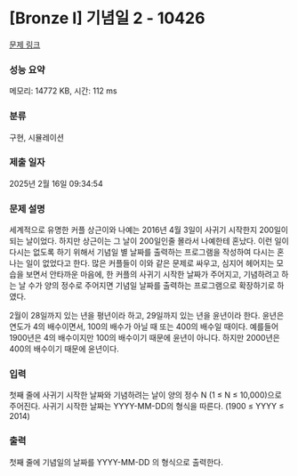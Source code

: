 # [Bronze I] 기념일 2 - 10426 

[문제 링크](https://www.acmicpc.net/problem/10426) 

### 성능 요약

메모리: 14772 KB, 시간: 112 ms

### 분류

구현, 시뮬레이션

### 제출 일자

2025년 2월 16일 09:34:54

### 문제 설명

<p>세계적으로 유명한 커플 상근이와 나예는 2016년 4월 3일이 사귀기 시작한지 200일이 되는 날이었다. 하지만 상근이는 그 날이 200일인줄 몰라서 나예한테 혼났다. 이런 일이 다시는 없도록 하기 위해서 기념일 별 날짜를 출력하는 프로그램을 작성하여 다시는 혼나는 일이 없었다고 한다. 많은 커플들이 이와 같은 문제로 싸우고, 심지어 헤어지는 모습을 보면서 안타까운 마음에, 한 커플의 사귀기 시작한 날짜가 주어지고, 기념하려고 하는 날 수가 양의 정수로 주어지면 기념일 날짜를 출력하는 프로그램으로 확장하기로 하였다.</p>

<p>2월이 28일까지 있는 년을 평년이라 하고, 29일까지 있는 년을 윤년이라 한다. 윤년은 연도가 4의 배수이면서, 100의 배수가 아닐 때 또는 400의 배수일 때이다. 예를들어 1900년은 4의 배수이지만 100의 배수이기 때문에 윤년이 아니다. 하지만 2000년은 400의 배수이기 때문에 윤년이다.</p>

### 입력 

 <p>첫째 줄에 사귀기 시작한 날짜와 기념하려는 날이 양의 정수 N (1 ≤ N ≤ 10,000)으로 주어진다. 사귀기 시작한 날짜는 YYYY-MM-DD의 형식을 따른다. (1900 ≤ YYYY ≤ 2014)</p>

### 출력 

 <p>첫째 줄에 기념일의 날짜를 YYYY-MM-DD 의 형식으로 출력한다.</p>

